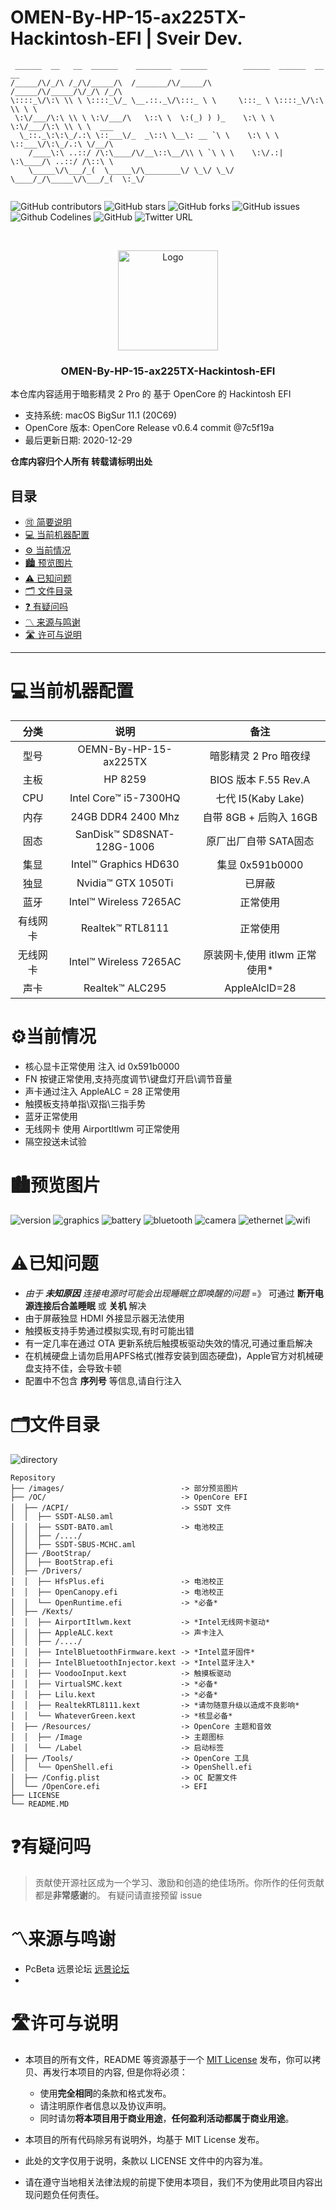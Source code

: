 
# OMEN-By-HP-15-ax225TX-Hackintosh-EFI | Sveir Dev.

<!-- PROJECT SHIELDS -->

```
 ______  __   __  ______    ________  ______        ______  ______  __   __           
/_____/\/_/\ /_/\/_____/\  /_______/\/_____/\      /_____/\/_____/\/_/\ /_/\          
\::::_\/\:\ \\ \ \::::_\/_ \__.::._\/\:::_ \ \     \:::_ \ \::::_\/\:\ \\ \ \         
 \:\/___/\:\ \\ \ \:\/___/\   \::\ \  \:(_) ) )_    \:\ \ \ \:\/___/\:\ \\ \ \  ___   
  \_::._\:\:\_/.:\ \::___\/_  _\::\ \__\: __ `\ \    \:\ \ \ \::___\/\:\_/.:\ \/__/\  
    /____\:\ ..::/ /\:\____/\/__\::\__/\\ \ `\ \ \    \:\/.:| \:\____/\ ..::/ /\::\ \ 
    \_____\/\___/_(  \_____\/\________\/ \_\/ \_\/     \____/_/\_____\/\___/_(  \:_\/ 
                                                                                 
```
![GitHub contributors](https://img.shields.io/github/contributors/sve1r/OMEN-By-HP-15-ax225TX-Hackintosh-EFI?style=for-the-badge)
![GitHub stars](https://img.shields.io/github/stars/sve1r/OMEN-By-HP-15-ax225TX-Hackintosh-EFI?color=ffd700&style=for-the-badge)
![GitHub forks](https://img.shields.io/github/forks/sve1r/OMEN-By-HP-15-ax225TX-Hackintosh-EFI?color=60c5ba&style=for-the-badge)
![GitHub issues](https://img.shields.io/github/issues/sve1r/OMEN-By-HP-15-ax225TX-Hackintosh-EFI?color=1E90FF&style=for-the-badge)
![Github Codelines](https://img.shields.io/tokei/lines/github/sve1r/OMEN-By-HP-15-ax225TX-Hackintosh-EFI?style=for-the-badge)
![GitHub](https://img.shields.io/github/license/sve1r/OMEN-By-HP-15-ax225TX-Hackintosh-EFI?style=for-the-badge)
![Twitter URL](https://img.shields.io/twitter/url?label=Twitter&logo=Twitter&color=e85a71&style=for-the-badge&url=https%3A%2F%2Ftwitter.com%2FSveirH)

<!-- PROJECT LOGO -->
<br />

<p align="center">
  <a href="https://github.com/sve1r/Rules-For-Quantumult-X/">
    <img src="images/logo.png" alt="Logo" width="160" height="160">
  </a>

  <h3 align="center">OMEN-By-HP-15-ax225TX-Hackintosh-EFI</h3>

  本仓库内容适用于暗影精灵 2 Pro 的 基于 OpenCore 的 Hackintosh EFI
   - 支持系统: macOS BigSur 11.1 (20C69)
   - OpenCore 版本: OpenCore Release v0.6.4 commit @7c5f19a
   - 最后更新日期: 2020-12-29

  **仓库内容归个人所有 转载请标明出处**
</p>


## 目录
- [🉑 简要说明](#🉑简要说明)
- [💻 当前机器配置](#💻当前机器配置)
- [⚙️ 当前情况](#⚙️当前情况)
- [🏙 预览图片](#🏙预览图片)
- [⚠️ 已知问题](#⚠️已知问题)
- [🗂 文件目录](#🗂文件目录)
- [❓ 有疑问吗](#❓有疑问吗)
- [〽️ 来源与鸣谢](#〽️来源与鸣谢)
- [🛣 许可与说明](#🛣许可与说明)

-----

# **💻当前机器配置**

| 分类 | 说明 | 备注 |
|:----:|:----:|:----:|
| 型号 | OEMN-By-HP-15-ax225TX | 暗影精灵 2 Pro 暗夜绿
| 主板 | HP 8259 |  BIOS 版本 F.55 Rev.A
| CPU | Intel Core™ i5-7300HQ | 七代 I5(Kaby Lake)
| 内存 | 24GB DDR4 2400 Mhz | 自带 8GB + 后购入 16GB
| 固态 | SanDisk™ SD8SNAT-128G-1006 | 原厂出厂自带 SATA固态 
| 集显 | Intel™ Graphics HD630 | 集显 0x591b0000
| 独显 | Nvidia™ GTX 1050Ti | 已屏蔽 
| 蓝牙 | Intel™ Wireless 7265AC | 正常使用
|有线网卡| Realtek™ RTL8111 | 正常使用
|无线网卡| Intel™ Wireless 7265AC | 原装网卡,使用 itlwm 正常使用* 
| 声卡 | Realtek™ ALC295 | AppleAlcID=28

# **⚙️当前情况**
 - 核心显卡正常使用 注入 id 0x591b0000
 - FN 按键正常使用,支持亮度调节\键盘灯开启\调节音量
 - 声卡通过注入 AppleALC = 28 正常使用
 - 触摸板支持单指\双指\三指手势
 - 蓝牙正常使用
 - 无线网卡 使用 AirportItlwm 可正常使用
 - 隔空投送未试验

# **🏙预览图片**

![version](images/Version.png)
![graphics](images/Graphics.png)
![battery](images/Battery.png)
![bluetooth](images/Bluetooth.png)
![camera](images/Camera.png)
![ethernet](images/Ethernet.png)
![wifi](images/wifi.png)

# **⚠已知问题**

- *由于 **未知原因** 连接电源时可能会出现睡眠立即唤醒的问题* =》 可通过 **断开电源连接后合盖睡眠** 或 **关机** 解决
- 由于屏蔽独显 HDMI 外接显示器无法使用
- 触摸板支持手势通过模拟实现,有时可能出错
- 有一定几率在通过 OTA 更新系统后触摸板驱动失效的情况,可通过重启解决
- 在机械硬盘上请勿启用APFS格式(推荐安装到固态硬盘)，Apple官方对机械硬盘支持不佳，会导致卡顿
- 配置中不包含 **序列号** 等信息,请自行注入

# **🗂文件目录**
![directory](images/Directory.png)
```
Repository
├── /images/                          -> 部分预览图片
├── /OC/                              -> OpenCore EFI
│  ├── /ACPI/                         -> SSDT 文件
│  │  ├── SSDT-ALS0.aml 
│  │  ├── SSDT-BAT0.aml               -> 电池校正
│  │  ├── /..../
│  │  ├── SSDT-SBUS-MCHC.aml 
│  ├── /BootStrap/
│  │  ├── BootStrap.efi   
│  ├── /Drivers/
│  │  ├── HfsPlus.efi                 -> 电池校正
│  │  ├── OpenCanopy.efi              -> 电池校正
│  │  └── OpenRuntime.efi             -> *必备*
│  ├── /Kexts/
│  │  ├── AirportItlwm.kext           -> *Intel无线网卡驱动*
│  │  ├── AppleALC.kext               -> 声卡注入
│  │  ├── /..../
│  │  ├── IntelBluetoothFirmware.kext -> *Intel蓝牙固件*
│  │  ├── IntelBluetoothInjector.kext -> *Intel蓝牙注入*
│  │  ├── VoodooInput.kext            -> 触摸板驱动
│  │  ├── VirtualSMC.kext             -> *必备*
│  │  ├── Lilu.kext                   -> *必备*
│  │  ├── RealtekRTL8111.kext         -> *请勿随意升级以造成不良影响*
│  │  └── WhateverGreen.kext          -> *核显必备*
│  ├── /Resources/                    -> OpenCore 主题和音效
│  │  ├── /Image                      -> 主题图标
│  │  └── /Label                      -> 启动标签
│  ├── /Tools/                        -> OpenCore 工具
│  │  └── OpenShell.efi               -> OpenShell.efi
│  ├── /Config.plist                  -> OC 配置文件
│  └── /OpenCore.efi                  -> EFI
├── LICENSE
└── README.MD
```


# **❓有疑问吗**

>贡献使开源社区成为一个学习、激励和创造的绝佳场所。你所作的任何贡献都是**非常感谢**的。
有疑问请直接预留 issue

# **〽️来源与鸣谢**
- PcBeta 远景论坛  [远景论坛](http://bbs.pcbeta.com)
- 


# **🛣许可与说明**

- 本项目的所有文件，README 等资源基于一个 [MIT License](LICENSE) 发布，你可以拷贝、再发行本项目的内容, 但是你将必须：
  - 使用**完全相同**的条款和格式发布。
  - 请注明原作者信息以及协议声明。
  - 同时请勿**将本项目用于商业用途**，**任何盈利活动都属于商业用途**。
  
- 本项目的所有代码除另有说明外，均基于 MIT License 发布。

- 此处的文字仅用于说明，条款以 LICENSE 文件中的内容为准。

- 请在遵守当地相关法律法规的前提下使用本项目，我们不为使用此项目内容出现问题负任何责任。
